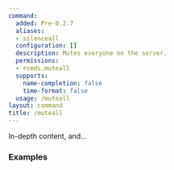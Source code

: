```yaml
---
command:
  added: Pre-0.2.7
  aliases:
  - silenceall
  configuration: []
  description: Mutes everyone on the server.
  permissions:
  - rcmds.muteall
  supports:
    name-completion: false
    time-format: false
  usage: /muteall
layout: command
title: /muteall
---
```


In-depth content, and...

### Examples

